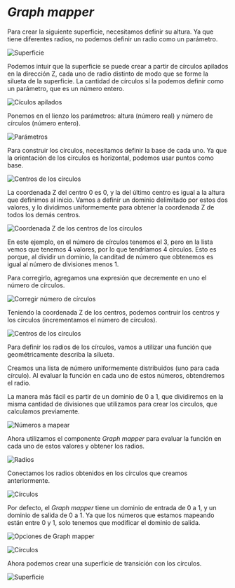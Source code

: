 # _Graph mapper_

Para crear la siguiente superficie, necesitamos definir su altura.
Ya que tiene diferentes radios, no podemos definir un radio como un parámetro.

![Superficie](./figuras/01-graph-mapper.png)

Podemos intuir que la superficie se puede crear a partir de círculos apilados
en la dirección Z, cada uno de radio distinto de modo que se forme la silueta
de la superficie.
La cantidad de círculos sí la podemos definir como un parámetro,
que es un número entero.

![Cículos apilados](./figuras/02-graph-mapper.png)

Ponemos en el lienzo los parámetros: altura (número real)
y número de círculos (número entero).

![Parámetros](./figuras/03-graph-mapper.png)

Para construir los círculos, necesitamos definir la base de cada uno.
Ya que la orientación de los círculos es horizontal,
podemos usar puntos como base.

![Centros de los círculos](./figuras/04-graph-mapper.png)

La coordenada Z del centro 0 es 0, y la del último centro es igual a la altura
que definimos al inicio. Vamos a definir un dominio delimitado por estos
dos valores, y lo dividimos uniformemente para obtener la coordenada Z
de todos los demás centros.

![Coordenada Z de los centros de los círculos](./figuras/05-graph-mapper.png)

En este ejemplo, en el número de círculos tenemos el 3,
pero en la lista vemos que tenemos 4 valores, por lo que tendríamos 4 círculos.
Esto es porque, al dividir un dominio, la canditad de número que obtenemos
es igual al número de divisiones menos 1.

Para corregirlo, agregamos una expresión que decremente en uno
el número de círculos.

![Corregir número de círculos](./figuras/06-graph-mapper.png)

Teniendo la coordenada Z de los centros, podemos contruir los centros
y los círculos (incrementamos el número de círculos).

![Centros de los círculos](./figuras/07-graph-mapper.png)

Para definir los radios de los círculos, vamos a utilizar una función
que geométricamente describa la silueta.

Creamos una lista de número uniformemente distribuidos (uno para cada círculo).
Al evaluar la función en cada uno de estos números, obtendremos el radio.

La manera más fácil es partir de un dominio de 0 a 1, que dividiremos en
la misma cantidad de divisiones que utilizamos para crear los círculos,
que calculamos previamente.

![Números a mapear](./figuras/08-graph-mapper.png)

Ahora utilizamos el componente _Graph mapper_ para evaluar la función en
cada uno de estos valores y obtener los radios.

![Radios](./figuras/09-graph-mapper.png)

Conectamos los radios obtenidos en los círculos que creamos anteriormente.

![Círculos](./figuras/10-graph-mapper.png)

Por defecto, el _Graph mapper_ tiene un dominio de entrada de 0 a 1,
y un dominio de salida de 0 a 1.
Ya que los números que estamos mapeando están entre 0 y 1,
solo tenemos que modificar el dominio de salida.

![Opciones de Graph mapper](./figuras/11-graph-mapper.png)

![Círculos](./figuras/12-graph-mapper.png)

Ahora podemos crear una superficie de transición con los círculos.

![Superficie](./figuras/13-graph-mapper.png)
